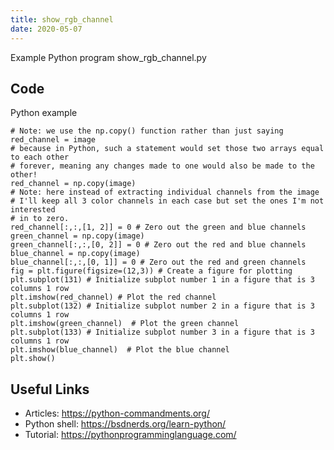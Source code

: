 ```yaml
---
title: show_rgb_channel
date: 2020-05-07
---
```

Example Python program show_rgb_channel.py


## Code

Python example

    # Note: we use the np.copy() function rather than just saying red_channel = image
    # because in Python, such a statement would set those two arrays equal to each other
    # forever, meaning any changes made to one would also be made to the other!
    red_channel = np.copy(image)
    # Note: here instead of extracting individual channels from the image
    # I'll keep all 3 color channels in each case but set the ones I'm not interested 
    # in to zero.  
    red_channel[:,:,[1, 2]] = 0 # Zero out the green and blue channels
    green_channel = np.copy(image)
    green_channel[:,:,[0, 2]] = 0 # Zero out the red and blue channels
    blue_channel = np.copy(image)
    blue_channel[:,:,[0, 1]] = 0 # Zero out the red and green channels
    fig = plt.figure(figsize=(12,3)) # Create a figure for plotting
    plt.subplot(131) # Initialize subplot number 1 in a figure that is 3 columns 1 row
    plt.imshow(red_channel) # Plot the red channel
    plt.subplot(132) # Initialize subplot number 2 in a figure that is 3 columns 1 row
    plt.imshow(green_channel)  # Plot the green channel
    plt.subplot(133) # Initialize subplot number 3 in a figure that is 3 columns 1 row
    plt.imshow(blue_channel)  # Plot the blue channel
    plt.show() 

## Useful Links

- Articles: https://python-commandments.org/
- Python shell: https://bsdnerds.org/learn-python/
- Tutorial: https://pythonprogramminglanguage.com/
